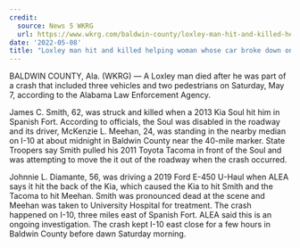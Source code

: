 ```yaml
---
credit:
  source: News 5 WKRG
  url: https://www.wkrg.com/baldwin-county/loxley-man-hit-and-killed-helping-woman-whose-car-broke-down-on-i-10-in-baldwin-saturday-morning/
date: '2022-05-08'
title: "Loxley man hit and killed helping woman whose car broke down on I-10 in Baldwin Saturday morning"
---
```

BALDWIN COUNTY, Ala. (WKRG) — A Loxley man died after he was part of a crash that included three vehicles and two pedestrians on Saturday, May 7, according to the Alabama Law Enforcement Agency.

James C. Smith, 62, was struck and killed when a 2013 Kia Soul hit him in Spanish Fort. According to officials, the Soul was disabled in the roadway and its driver, McKenzie L. Meehan, 24, was standing in the nearby median on I-10 at about midnight in Baldwin County near the 40-mile marker. State Troopers say Smith pulled his 2011 Toyota Tacoma in front of the Soul and was attempting to move the it out of the roadway when the crash occurred.

Johnnie L. Diamante, 56, was driving a 2019 Ford E-450 U-Haul when ALEA says it hit the back of the Kia, which caused the Kia to hit Smith and the Tacoma to hit Meehan. Smith was pronounced dead at the scene and Meehan was taken to University Hospital for treatment. The crash happened on I-10, three miles east of Spanish Fort. ALEA said this is an ongoing investigation. The crash kept I-10 east close for a few hours in Baldwin County before dawn Saturday morning.
